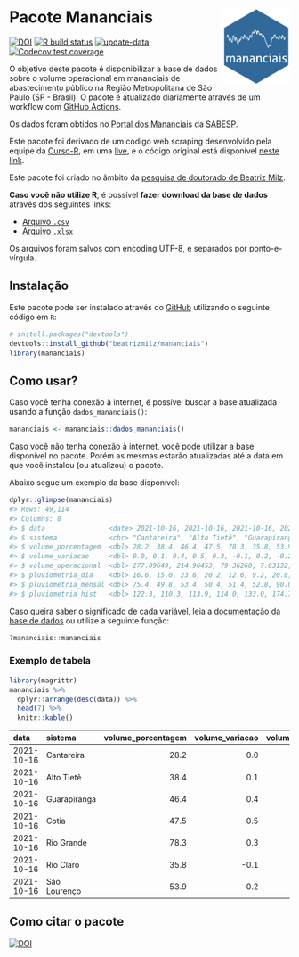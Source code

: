 
<!-- README.md is generated from README.Rmd. Please edit that file -->

# Pacote Mananciais <img src="man/figures/hexlogo.png" align="right" width = "120px"/>

<!-- badges: start -->

[![DOI](https://zenodo.org/badge/DOI/10.5281/zenodo.4733056.svg)](https://doi.org/10.5281/zenodo.4733056)
[![R build
status](https://github.com/beatrizmilz/mananciais/workflows/R-CMD-check/badge.svg)](https://github.com/beatrizmilz/mananciais/actions)
[![update-data](https://github.com/beatrizmilz/mananciais/actions/workflows/2-update_data.yaml/badge.svg)](https://github.com/beatrizmilz/mananciais/actions/workflows/2-update_data.yaml)
[![Codecov test
coverage](https://codecov.io/gh/beatrizmilz/mananciais/branch/master/graph/badge.svg)](https://codecov.io/gh/beatrizmilz/mananciais?branch=master)
<!-- badges: end -->

O objetivo deste pacote é disponibilizar a base de dados sobre o volume
operacional em mananciais de abastecimento público na Região
Metropolitana de São Paulo (SP - Brasil). O pacote é atualizado
diariamente através de um workflow com [GitHub
Actions](https://github.com/beatrizmilz/mananciais/actions).

Os dados foram obtidos no [Portal dos
Mananciais](http://mananciais.sabesp.com.br/Situacao) da
[SABESP](http://site.sabesp.com.br/site/Default.aspx).

Este pacote foi derivado de um código web scraping desenvolvido pela
equipe da [Curso-R](https://www.curso-r.com/), em uma
[live](https://youtu.be/jvZIxrMmOcQ), e o código original está
disponível [neste
link](https://github.com/curso-r/lives/blob/master/drafts/20200730_scraper_sabesp.R).

Este pacote foi criado no âmbito da [pesquisa de doutorado de Beatriz
Milz](https://beatrizmilz.github.io/tese/).

**Caso você não utilize R**, é possível **fazer download da base de
dados** através dos seguintes links:

  - [Arquivo
    `.csv`](https://github.com/beatrizmilz/mananciais/raw/master/inst/extdata/mananciais.csv)
  - [Arquivo
    `.xlsx`](https://github.com/beatrizmilz/mananciais/blob/master/inst/extdata/mananciais.xlsx?raw=true)

Os arquivos foram salvos com encoding UTF-8, e separados por
ponto-e-vírgula.

## Instalação

Este pacote pode ser instalado através do [GitHub](https://github.com/)
utilizando o seguinte código em `R`:

``` r
# install.packages("devtools")
devtools::install_github("beatrizmilz/mananciais")
library(mananciais)
```

## Como usar?

Caso você tenha conexão à internet, é possível buscar a base atualizada
usando a função `dados_mananciais()`:

``` r
mananciais <- mananciais::dados_mananciais() 
```

Caso você não tenha conexão à internet, você pode utilizar a base
disponível no pacote. Porém as mesmas estarão atualizadas até a data em
que você instalou (ou atualizou) o pacote.

Abaixo segue um exemplo da base disponível:

``` r
dplyr::glimpse(mananciais)
#> Rows: 49,114
#> Columns: 8
#> $ data                <date> 2021-10-16, 2021-10-16, 2021-10-16, 2021-10-16, 2…
#> $ sistema             <chr> "Cantareira", "Alto Tietê", "Guarapiranga", "Cotia…
#> $ volume_porcentagem  <dbl> 28.2, 38.4, 46.4, 47.5, 78.3, 35.8, 53.9, 28.2, 38…
#> $ volume_variacao     <dbl> 0.0, 0.1, 0.4, 0.5, 0.3, -0.1, 0.2, -0.2, -0.1, 0.…
#> $ volume_operacional  <dbl> 277.09649, 214.96453, 79.36260, 7.83132, 87.85669,…
#> $ pluviometria_dia    <dbl> 16.6, 15.0, 23.6, 20.2, 12.6, 9.2, 20.8, 1.7, 5.7,…
#> $ pluviometria_mensal <dbl> 75.4, 49.8, 53.4, 50.4, 51.4, 52.8, 90.0, 58.8, 34…
#> $ pluviometria_hist   <dbl> 122.3, 110.3, 113.9, 114.0, 133.0, 174.7, 140.5, 1…
```

Caso queira saber o significado de cada variável, leia a [documentação
da base de
dados](https://beatrizmilz.github.io/mananciais/reference/mananciais.html)
ou utilize a seguinte função:

``` r
?mananciais::mananciais
```

### Exemplo de tabela

``` r
library(magrittr)
mananciais %>% 
  dplyr::arrange(desc(data)) %>% 
  head(7) %>%
  knitr::kable()
```

| data       | sistema      | volume\_porcentagem | volume\_variacao | volume\_operacional | pluviometria\_dia | pluviometria\_mensal | pluviometria\_hist |
| :--------- | :----------- | ------------------: | ---------------: | ------------------: | ----------------: | -------------------: | -----------------: |
| 2021-10-16 | Cantareira   |                28.2 |              0.0 |           277.09649 |              16.6 |                 75.4 |              122.3 |
| 2021-10-16 | Alto Tietê   |                38.4 |              0.1 |           214.96453 |              15.0 |                 49.8 |              110.3 |
| 2021-10-16 | Guarapiranga |                46.4 |              0.4 |            79.36260 |              23.6 |                 53.4 |              113.9 |
| 2021-10-16 | Cotia        |                47.5 |              0.5 |             7.83132 |              20.2 |                 50.4 |              114.0 |
| 2021-10-16 | Rio Grande   |                78.3 |              0.3 |            87.85669 |              12.6 |                 51.4 |              133.0 |
| 2021-10-16 | Rio Claro    |                35.8 |            \-0.1 |             4.89666 |               9.2 |                 52.8 |              174.7 |
| 2021-10-16 | São Lourenço |                53.9 |              0.2 |            47.84053 |              20.8 |                 90.0 |              140.5 |

## Como citar o pacote

[![DOI](https://zenodo.org/badge/DOI/10.5281/zenodo.4733056.svg)](https://doi.org/10.5281/zenodo.4733056)
